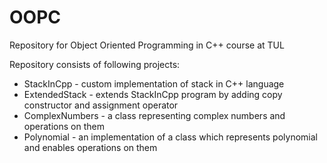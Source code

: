 # OOPC
Repository for Object Oriented Programming in C++ course at TUL

Repository consists of following projects:

- StackInCpp - custom implementation of stack in C++ language
- ExtendedStack - extends StackInCpp program by adding copy constructor and assignment operator
- ComplexNumbers - a class representing complex numbers and operations on them
- Polynomial - an implementation of a class which represents polynomial and enables operations on them

